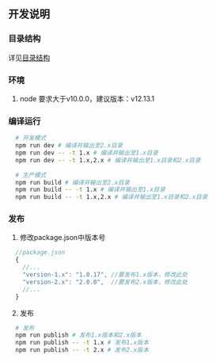 ## 开发说明

### 目录结构
详见[目录结构](目录结构.md)

### 环境
1. node 要求大于v10.0.0，建议版本：v12.13.1

### 编译运行
```bash
  # 开发模式
  npm run dev # 编译并输出至2.x目录
  npm run dev -- -t 1.x # 编译并输出至1.x目录
  npm run dev -- -t 1.x,2.x # 编译并输出至1.x目录和2.x目录
  
  # 生产模式
  npm run build # 编译并输出至2.x目录
  npm run build -- -t 1.x # 编译并输出至1.x目录
  npm run build -- -t 1.x,2.x # 编译并输出至1.x目录和2.x目录
```

### 发布
1. 修改package.json中版本号
```js
  //package.json
  {
    //...
    "version-1.x": "1.0.17", //要发布1.x版本，修改此处
    "version-2.x": "2.0.0",  //要发布2.x版本，修改此处
    //...
  }
```
2. 发布
```bash
  # 发布
  npm run publish # 发布1.x版本和2.x版本
  npm run publish -- -t 1.x # 发布1.x版本
  npm run publish -- -t 2.x # 发布2.x版本
```